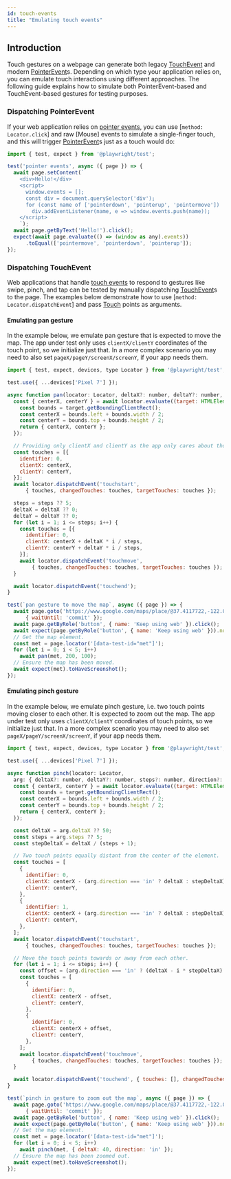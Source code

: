 ```yaml
---
id: touch-events
title: "Emulating touch events"
---
```


## Introduction

Touch gestures on a webpage can generate both legacy [TouchEvent]((https://developer.mozilla.org/en-US/docs/Web/API/TouchEvent/TouchEvent)s) and modern [PointerEvent](https://developer.mozilla.org/en-US/docs/Web/API/PointerEvent)s. Depending on which type your application relies on, you can emulate touch interactions using different approaches. The following guide explains how to simulate both PointerEvent-based and TouchEvent-based gestures for testing purposes.

### Dispatching PointerEvent

If your web application relies on [pointer events](https://developer.mozilla.org/en-US/docs/Web/API/Pointer_events), you can use [`method: Locator.click`] and raw [Mouse] events to simulate a single-finger touch, and this will trigger [PointerEvent](https://developer.mozilla.org/en-US/docs/Web/API/PointerEvent)s just as a touch would do:

```js
import { test, expect } from '@playwright/test';

test('pointer events', async ({ page }) => {
  await page.setContent(`
    <div>Hello!</div>
    <script>
      window.events = [];
      const div = document.querySelector('div');
      for (const name of ['pointerdown', 'pointerup', 'pointermove'])
        div.addEventListener(name, e => window.events.push(name));
    </script>
    `);
  await page.getByText('Hello!').click();
  expect(await page.evaluate(() => (window as any).events))
      .toEqual(['pointermove', 'pointerdown', 'pointerup']);
});
```

### Dispatching TouchEvent

Web applications that handle [touch events](https://developer.mozilla.org/en-US/docs/Web/API/Touch_events) to respond to gestures like swipe, pinch, and tap can be tested by manually dispatching [TouchEvent](https://developer.mozilla.org/en-US/docs/Web/API/TouchEvent/TouchEvent)s to the page. The examples below demonstrate how to use [`method: Locator.dispatchEvent`] and pass [Touch](https://developer.mozilla.org/en-US/docs/Web/API/Touch) points as arguments.

#### Emulating pan gesture

In the example below, we emulate pan gesture that is expected to move the map. The app under test only uses `clientX/clientY` coordinates of the touch point, so we initialize just that. In a more complex scenario you may need to also set `pageX/pageY/screenX/screenY`, if your app needs them.

```js
import { test, expect, devices, type Locator } from '@playwright/test';

test.use({ ...devices['Pixel 7'] });

async function pan(locator: Locator, deltaX?: number, deltaY?: number, steps?: number) {
  const { centerX, centerY } = await locator.evaluate((target: HTMLElement) => {
    const bounds = target.getBoundingClientRect();
    const centerX = bounds.left + bounds.width / 2;
    const centerY = bounds.top + bounds.height / 2;
    return { centerX, centerY };
  });

  // Providing only clientX and clientY as the app only cares about those.
  const touches = [{
    identifier: 0,
    clientX: centerX,
    clientY: centerY,
  }];
  await locator.dispatchEvent('touchstart',
      { touches, changedTouches: touches, targetTouches: touches });

  steps = steps ?? 5;
  deltaX = deltaX ?? 0;
  deltaY = deltaY ?? 0;
  for (let i = 1; i <= steps; i++) {
    const touches = [{
      identifier: 0,
      clientX: centerX + deltaX * i / steps,
      clientY: centerY + deltaY * i / steps,
    }];
    await locator.dispatchEvent('touchmove',
        { touches, changedTouches: touches, targetTouches: touches });
  }

  await locator.dispatchEvent('touchend');
}

test(`pan gesture to move the map`, async ({ page }) => {
  await page.goto('https://www.google.com/maps/place/@37.4117722,-122.0713234,15z',
      { waitUntil: 'commit' });
  await page.getByRole('button', { name: 'Keep using web' }).click();
  await expect(page.getByRole('button', { name: 'Keep using web' })).not.toBeVisible();
  // Get the map element.
  const met = page.locator('[data-test-id="met"]');
  for (let i = 0; i < 5; i++)
    await pan(met, 200, 100);
  // Ensure the map has been moved.
  await expect(met).toHaveScreenshot();
});
```

#### Emulating pinch gesture

In the example below, we emulate pinch gesture, i.e. two touch points moving closer to each other. It is expected to zoom out the map. The app under test only uses `clientX/clientY` coordinates of touch points, so we initialize just that. In a more complex scenario you may need to also set `pageX/pageY/screenX/screenY`, if your app needs them.

```js
import { test, expect, devices, type Locator } from '@playwright/test';

test.use({ ...devices['Pixel 7'] });

async function pinch(locator: Locator,
  arg: { deltaX?: number, deltaY?: number, steps?: number, direction?: 'in' | 'out' }) {
  const { centerX, centerY } = await locator.evaluate((target: HTMLElement) => {
    const bounds = target.getBoundingClientRect();
    const centerX = bounds.left + bounds.width / 2;
    const centerY = bounds.top + bounds.height / 2;
    return { centerX, centerY };
  });

  const deltaX = arg.deltaX ?? 50;
  const steps = arg.steps ?? 5;
  const stepDeltaX = deltaX / (steps + 1);

  // Two touch points equally distant from the center of the element.
  const touches = [
    {
      identifier: 0,
      clientX: centerX - (arg.direction === 'in' ? deltaX : stepDeltaX),
      clientY: centerY,
    },
    {
      identifier: 1,
      clientX: centerX + (arg.direction === 'in' ? deltaX : stepDeltaX),
      clientY: centerY,
    },
  ];
  await locator.dispatchEvent('touchstart',
      { touches, changedTouches: touches, targetTouches: touches });

  // Move the touch points towards or away from each other.
  for (let i = 1; i <= steps; i++) {
    const offset = (arg.direction === 'in' ? (deltaX - i * stepDeltaX) : (stepDeltaX * (i + 1)));
    const touches = [
      {
        identifier: 0,
        clientX: centerX - offset,
        clientY: centerY,
      },
      {
        identifier: 0,
        clientX: centerX + offset,
        clientY: centerY,
      },
    ];
    await locator.dispatchEvent('touchmove',
        { touches, changedTouches: touches, targetTouches: touches });
  }

  await locator.dispatchEvent('touchend', { touches: [], changedTouches: [], targetTouches: [] });
}

test(`pinch in gesture to zoom out the map`, async ({ page }) => {
  await page.goto('https://www.google.com/maps/place/@37.4117722,-122.0713234,15z',
      { waitUntil: 'commit' });
  await page.getByRole('button', { name: 'Keep using web' }).click();
  await expect(page.getByRole('button', { name: 'Keep using web' })).not.toBeVisible();
  // Get the map element.
  const met = page.locator('[data-test-id="met"]');
  for (let i = 0; i < 5; i++)
    await pinch(met, { deltaX: 40, direction: 'in' });
  // Ensure the map has been zoomed out.
  await expect(met).toHaveScreenshot();
});
```
